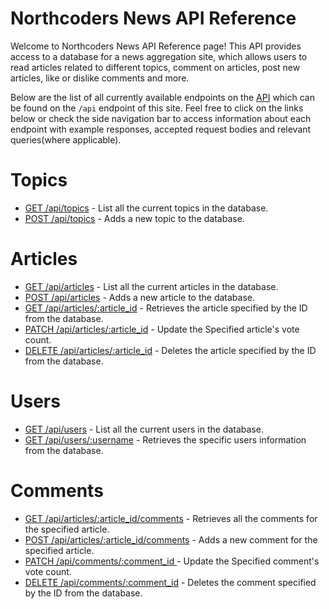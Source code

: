 # Northcoders News API Reference

Welcome to Northcoders News API Reference page! This API provides access to a database for a news aggregation site, which allows users to read articles related to different topics, comment on articles, post new articles, like or dislike comments and more.

Below are the list of all currently available endpoints on the [API](https://be-nc-newss.cyclic.app/api) which can be found on the `/api` endpoint of this site. Feel free to click on the links below or check the side navigation bar to access information about each endpoint with example responses, accepted request bodies and relevant queries(where applicable).

# Topics

- [GET /api/topics](../docs/topics/getTopics.md) - List all the current topics in the database.
- [POST /api/topics](./docs/topics/postTopic.md) - Adds a new topic to the database.

# Articles

- [GET /api/articles](./docs/articles/getArticles.md) - List all the current articles in the database.
- [POST /api/articles](./docs/articles/postArticles.md) - Adds a new article to the database.
- [GET /api/articles/:article_id](./docs/articles/getArticleById.md) - Retrieves the article specified by the ID from the database.
- [PATCH /api/articles/:article_id](./docs/articles/patchArticleById.md) - Update the Specified article's vote count.
- [DELETE /api/articles/:article_id](./docs/articles/deleteArticleById.md) - Deletes the article specified by the ID from the database.

# Users

- [GET /api/users](./docs/users/getUsers.md) - List all the current users in the database.
- [GET /api/users/:username](./docs/users/getUserByUsername.md) - Retrieves the specific users information from the database.

# Comments

- [GET /api/articles/:article_id/comments](./docs/comments/getCommentsByAticleId.md) - Retrieves all the comments for the specified article.
- [POST /api/articles/:article_id/comments](./docs/comments/postCommentByArticleId.md) - Adds a new comment for the specified article.
- [PATCH /api/comments/:comment_id ](./docs/comments/patchCommentByCommentId.md) - Update the Specified comment's vote count.
- [DELETE /api/comments/:comment_id](./docs/comments/deleteCommentByCommentId.md) - Deletes the comment specified by the ID from the database.
